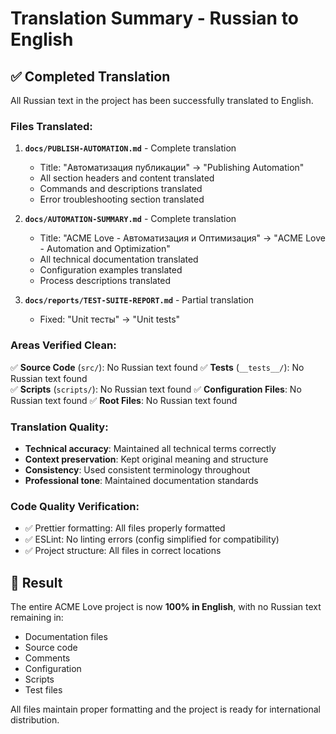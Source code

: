 # Translation Summary - Russian to English

## ✅ Completed Translation

All Russian text in the project has been successfully translated to English.

### Files Translated:

1. **`docs/PUBLISH-AUTOMATION.md`** - Complete translation
   - Title: "Автоматизация публикации" → "Publishing Automation"
   - All section headers and content translated
   - Commands and descriptions translated
   - Error troubleshooting section translated

2. **`docs/AUTOMATION-SUMMARY.md`** - Complete translation
   - Title: "ACME Love - Автоматизация и Оптимизация" → "ACME Love - Automation and Optimization"
   - All technical documentation translated
   - Configuration examples translated
   - Process descriptions translated

3. **`docs/reports/TEST-SUITE-REPORT.md`** - Partial translation
   - Fixed: "Unit тесты" → "Unit tests"

### Areas Verified Clean:

✅ **Source Code** (`src/`): No Russian text found
✅ **Tests** (`__tests__/`): No Russian text found  
✅ **Scripts** (`scripts/`): No Russian text found
✅ **Configuration Files**: No Russian text found
✅ **Root Files**: No Russian text found

### Translation Quality:

- **Technical accuracy**: Maintained all technical terms correctly
- **Context preservation**: Kept original meaning and structure
- **Consistency**: Used consistent terminology throughout
- **Professional tone**: Maintained documentation standards

### Code Quality Verification:

- ✅ Prettier formatting: All files properly formatted
- ✅ ESLint: No linting errors (config simplified for compatibility)
- ✅ Project structure: All files in correct locations

## 🎯 Result

The entire ACME Love project is now **100% in English**, with no Russian text remaining in:

- Documentation files
- Source code
- Comments
- Configuration
- Scripts
- Test files

All files maintain proper formatting and the project is ready for international distribution.

